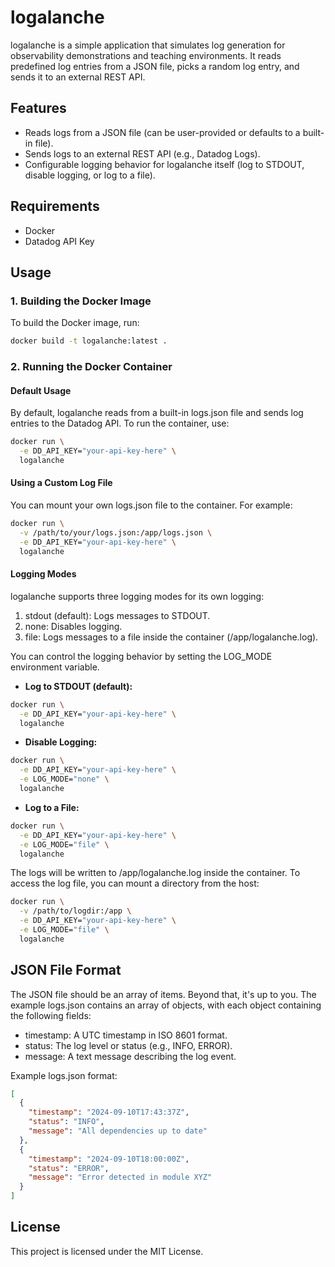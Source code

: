 # logalanche

logalanche is a simple application that simulates log generation for
observability demonstrations and teaching environments. It reads predefined log
entries from a JSON file, picks a random log entry, and sends it to an external
REST API.

## Features

- Reads logs from a JSON file (can be user-provided or defaults to a built-in
  file).  
- Sends logs to an external REST API (e.g., Datadog Logs).
- Configurable logging behavior for logalanche itself (log to STDOUT, disable
  logging, or log to a file).

## Requirements

- Docker
- Datadog API Key

## Usage

### 1. Building the Docker Image

To build the Docker image, run:

```bash
docker build -t logalanche:latest .
```

### 2. Running the Docker Container

#### Default Usage

By default, logalanche reads from a built-in logs.json file and sends log
entries to the Datadog API. To run the container, use:

```bash
docker run \
  -e DD_API_KEY="your-api-key-here" \
  logalanche
```

#### Using a Custom Log File

You can mount your own logs.json file to the container. For example:

```bash
docker run \
  -v /path/to/your/logs.json:/app/logs.json \
  -e DD_API_KEY="your-api-key-here" \
  logalanche
```

#### Logging Modes

logalanche supports three logging modes for its own logging:

1. stdout (default): Logs messages to STDOUT.
2. none: Disables logging.
3. file: Logs messages to a file inside the container (/app/logalanche.log).

You can control the logging behavior by setting the LOG_MODE environment
variable.

- **Log to STDOUT (default):**

```bash
docker run \
  -e DD_API_KEY="your-api-key-here" \
  logalanche
```

- **Disable Logging:**

```bash
docker run \
  -e DD_API_KEY="your-api-key-here" \
  -e LOG_MODE="none" \
  logalanche
```

- **Log to a File:**

```bash
docker run \
  -e DD_API_KEY="your-api-key-here" \
  -e LOG_MODE="file" \
  logalanche
```

The logs will be written to /app/logalanche.log inside the container. To access
the log file, you can mount a directory from the host:

```bash
docker run \
  -v /path/to/logdir:/app \
  -e DD_API_KEY="your-api-key-here" \
  -e LOG_MODE="file" \
  logalanche
```

## JSON File Format

The JSON file should be an array of items. Beyond that, it's up to you. The
example logs.json contains an array of objects, with each object containing the
following fields:

- timestamp: A UTC timestamp in ISO 8601 format.
- status: The log level or status (e.g., INFO, ERROR).
- message: A text message describing the log event.

Example logs.json format:

```json
[
  {
    "timestamp": "2024-09-10T17:43:37Z",
    "status": "INFO",
    "message": "All dependencies up to date"
  },
  {
    "timestamp": "2024-09-10T18:00:00Z",
    "status": "ERROR",
    "message": "Error detected in module XYZ"
  }
]
```

## License

This project is licensed under the MIT License.
